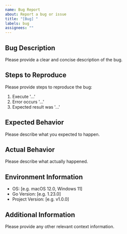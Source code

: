 ```yaml
---
name: Bug Report
about: Report a bug or issue
title: "[Bug] "
labels: bug
assignees: ""
---
```


## Bug Description

Please provide a clear and concise description of the bug.

## Steps to Reproduce

Please provide steps to reproduce the bug:

1. Execute '...'
2. Error occurs '...'
3. Expected result was '...'

## Expected Behavior

Please describe what you expected to happen.

## Actual Behavior

Please describe what actually happened.

## Environment Information

- OS: [e.g. macOS 12.0, Windows 11]
- Go Version: [e.g. 1.23.0]
- Project Version: [e.g. v1.0.0]

## Additional Information

Please provide any other relevant context information.
